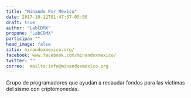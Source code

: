 ```yaml
---
title: "Minando Por México"
date: 2017-10-12T01:47:57-05:00
draft: true
author: "LabCDMX"
propone: "LabCDMX"
participa: ""
head_image: false
sitio: minandoxmexico.org/
facebook: www.facebook.com/minandoxmexico/
twitter: ""
correo:  mailto:info@minandoxmexico.org
---
```

Grupo de programadores que ayudan a recaudar fondos para las víctimas del sismo con criptomonedas.
